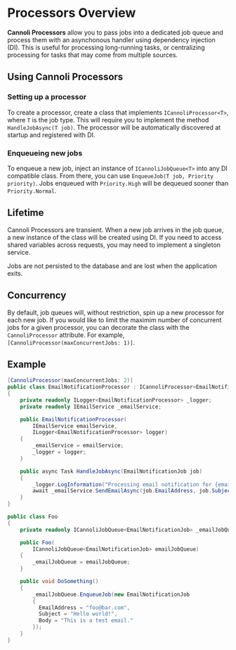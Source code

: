 # Processors Overview
**Cannoli Processors** allow you to pass jobs into a dedicated job queue and process them with an asynchonous handler using dependency injection (DI). This is useful for processing long-running tasks, or centralizing processing for tasks that may come from multiple sources.

 ## Using Cannoli Processors

### Setting up a processor
To create a processor, create a class that implements `ICannoliProcessor<T>`, where `T` is the job type. This will require you to implement the method `HandleJobAsync(T job)`. The processor will be automatically discovered at startup and registered with DI.

### Enqueueing new jobs
To enqueue a new job, inject an instance of `ICannoliJobQueue<T>` into any DI compatible class. From there, you can use `EnqueueJob(T job, Priority priority)`. Jobs enqueued with `Priority.High` will be dequeued sooner than `Priority.Normal`. 

## Lifetime

Cannoli Processors are transient. When a new job arrives in the job queue, a new instance of the class will be created using DI. If you need to access shared variables across requests, you may need to implement a singleton service.

Jobs are not persisted to the database and are lost when the application exits.

## Concurrency
By default, job queues will, without restriction, spin up a new processor for each new job. If you would like to limit the maximim number of concurrent jobs for a given processor, you can decorate the class with the `CannoliProcessor` attribute. For example, `[CannoliProcessor(maxConcurrentJobs: 1)]`.

## Example

```csharp
[CannoliProcessor(maxConcurrentJobs: 2)]
public class EmailNotificationProcessor : ICannoliProcessor<EmailNotificationJob>
{
    private readonly ILogger<EmailNotificationProcessor> _logger;
    private readonly IEmailService _emailService;

    public EmailNotificationProcessor(
        IEmailService emailService,
        ILogger<EmailNotificationProcessor> logger)
    {
        _emailService = emailService;
        _logger = logger;
    }

    public async Task HandleJobAsync(EmailNotificationJob job)
    {
        _logger.LogInformation("Processing email notification for {email}", job.EmailAddress);
        await _emailService.SendEmailAsync(job.EmailAddress, job.Subject, job.Body);
    }
}

public class Foo
{
    private readonly ICannoliJobQueue<EmailNotificationJob> _emailJobQueue;

    public Foo(
        ICannoliJobQueue<EmailNotificationJob> emailJobQueue)
    {
        _emailJobQueue = emailJobQueue;
    }

    public void DoSomething()
    {
        _emailJobQueue.EnqueueJob(new EmailNotificationJob
        {
          EmailAddress = "foo@bar.com",
          Subject = "Hello world!",
          Body = "This is a test email."
        });
    }
}
```